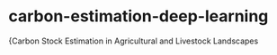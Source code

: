 # carbon-estimation-deep-learning
{Carbon Stock Estimation in Agricultural and Livestock Landscapes
